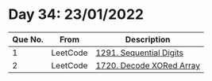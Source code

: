 # Day 34: 23/01/2022

| Que No. | From | Description |
| --- | --- | --- |
| 1 | LeetCode | [1291. Sequential Digits](https://leetcode.com/problems/sequential-digits/) |
| 2 | LeetCode | [1720. Decode XORed Array](https://leetcode.com/problems/decode-xored-array/) |
